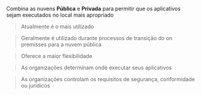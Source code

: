 Combina as nuvens **Pública** e **Privada** para permitir que os aplicativos sejam executados no local mais apropriado

> Atualmente é o mais utilizado

> Geralmente é utilizado durante processos de transição do on premisses para a nuvem pública

> Oferece a maior flexibilidade

> As organizações determinam onde executar seus aplicativos

> As organizações controlam os requisitos de segurança, conformidade ou jurídicos
